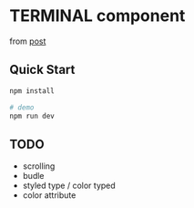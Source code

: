 # TERMINAL component

from [post](https://dev.to/ekeijl/retro-crt-terminal-screen-in-css-js-4afh)

## Quick Start

```sh
npm install

# demo
npm run dev
```

## TODO

- scrolling
- budle
- styled type / color typed
- color attribute
